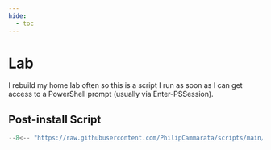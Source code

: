 ```yaml
---
hide:
  - toc
---
```


# Lab

I rebuild my home lab often so this is a script I run as soon as I can get access to a PowerShell prompt (usually via Enter-PSSession).

## Post-install Script 

``` powershell
--8<-- "https://raw.githubusercontent.com/PhilipCammarata/scripts/main/lab_postinstall.ps1"
```
